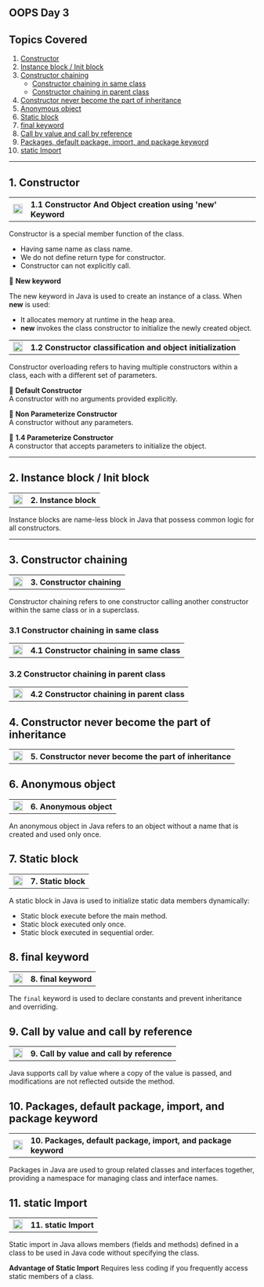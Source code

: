 ## OOPS Day 3
**Topics Covered**
--------------
1. [Constructor](#1-constructor)
2. [Instance block / Init block](#3-instance-block)
3. [Constructor chaining](#4-constructor-chaining)
    - [Constructor chaining in same class](#constructor-chaining-in-same-class)
    - [Constructor chaining in parent class](#constructor-chaining-in-parent-class)
4. [Constructor never become the part of inheritance](#5-constructor-never-become-the-part-of-inheritance)
5. [Anonymous object](#6-anonymous-object)
6. [Static block](#7-static-block)
7. [final keyword](#8-final-keyword)
8. [Call by value and call by reference](#9-call-by-value-and-call-by-reference)
9. [Packages, default package, import, and package keyword](#10-packages-default-package-import-and-package-keyword)
10. [static Import](#11-static-import)
--------------

## 1. Constructor

<table>
    <tr>
        <td><a href="https://youtu.be/Tb5FfNaStgI">
            <img src="https://github.com/user-attachments/assets/393a6073-ba6a-48dd-972b-9e9b8d908e45" alt="yt" width="20" height="20">
        </a></td>
        <th align="left">1.1 Constructor  And Object creation using 'new' Keyword</th>
    </tr>
</table>

Constructor is a special member function of the class.
- Having same name as class name.
- We do not define return type for constructor.
- Constructor can not explicitly call.

🔵 **New keyword**  

The new keyword in Java is used to create an instance of a class. When **new** is used:   
- It allocates memory at runtime in the heap area.
- **new** invokes the class constructor to initialize the newly created object.

<table>
    <tr>
        <td><a href="#">
            <img src="https://github.com/user-attachments/assets/393a6073-ba6a-48dd-972b-9e9b8d908e45" alt="yt" width="20" height="20">
        </a></td>
        <th align="left">1.2 Constructor classification and object initialization</th>
    </tr>
</table>

Constructor overloading refers to having multiple constructors within a class, each with a different set of parameters.

🔵 **Default Constructor**   
A constructor with no arguments provided explicitly.   

🔵 **Non Parameterize Constructor**   
A constructor without any parameters.    

🔵 **1.4 Parameterize Constructor**    
A constructor that accepts parameters to initialize the object.   

---
## 2. Instance block / Init block

<table>
    <tr>
        <td><a href="#">
            <img src="https://github.com/user-attachments/assets/393a6073-ba6a-48dd-972b-9e9b8d908e45" alt="yt" width="20" height="20">
        </a></td>
        <th align="left">2. Instance block</th>
    </tr>
</table>

Instance blocks are name-less block in Java that possess common logic for all constructors.

---
## 3. Constructor chaining

<table>
    <tr>
        <td><a href="#">
            <img src="https://github.com/user-attachments/assets/393a6073-ba6a-48dd-972b-9e9b8d908e45" alt="yt" width="20" height="20">
        </a></td>
        <th align="left">3. Constructor chaining</th>
    </tr>
</table>

Constructor chaining refers to one constructor calling another constructor within the same class or in a superclass.

### 3.1 Constructor chaining in same class

<table>
    <tr>
        <td><a href="#">
            <img src="https://github.com/user-attachments/assets/393a6073-ba6a-48dd-972b-9e9b8d908e45" alt="yt" width="20" height="20">
        </a></td>
        <th align="left">4.1 Constructor chaining in same class</th>
    </tr>
</table>

### 3.2 Constructor chaining in parent class

<table>
    <tr>
        <td><a href="#">
            <img src="https://github.com/user-attachments/assets/393a6073-ba6a-48dd-972b-9e9b8d908e45" alt="yt" width="20" height="20">
        </a></td>
        <th align="left">4.2 Constructor chaining in parent class</th>
    </tr>
</table>

## 4. Constructor never become the part of inheritance

<table>
    <tr>
        <td><a href="#">
            <img src="https://github.com/user-attachments/assets/393a6073-ba6a-48dd-972b-9e9b8d908e45" alt="yt" width="20" height="20">
        </a></td>
        <th align="left">5. Constructor never become the part of inheritance</th>
    </tr>
</table>

## 6. Anonymous object

<table>
    <tr>
        <td><a href="#">
            <img src="https://github.com/user-attachments/assets/393a6073-ba6a-48dd-972b-9e9b8d908e45" alt="yt" width="20" height="20">
        </a></td>
        <th align="left">6. Anonymous object</th>
    </tr>
</table>

An anonymous object in Java refers to an object without a name that is created and used only once.

## 7. Static block

<table>
    <tr>
        <td><a href="#">
            <img src="https://github.com/user-attachments/assets/393a6073-ba6a-48dd-972b-9e9b8d908e45" alt="yt" width="20" height="20">
        </a></td>
        <th align="left">7. Static block</th>
    </tr>
</table>

A static block in Java is used to initialize static data members dynamically:
- Static block execute before the main method.
- Static block executed only once.
- Static block executed in sequential order.

## 8. final keyword

<table>
    <tr>
        <td><a href="#">
            <img src="https://github.com/user-attachments/assets/393a6073-ba6a-48dd-972b-9e9b8d908e45" alt="yt" width="20" height="20">
        </a></td>
        <th align="left">8. final keyword</th>
    </tr>
</table>

The `final` keyword is used to declare constants and prevent inheritance and overriding.

## 9. Call by value and call by reference

<table>
    <tr>
        <td><a href="#">
            <img src="https://github.com/user-attachments/assets/393a6073-ba6a-48dd-972b-9e9b8d908e45" alt="yt" width="20" height="20">
        </a></td>
        <th align="left">9. Call by value and call by reference</th>
    </tr>
</table>

Java supports call by value where a copy of the value is passed, and modifications are not reflected outside the method.

## 10. Packages, default package, import, and package keyword

<table>
    <tr>
        <td><a href="#">
            <img src="https://github.com/user-attachments/assets/393a6073-ba6a-48dd-972b-9e9b8d908e45" alt="yt" width="20" height="20">
        </a></td>
        <th align="left">10. Packages, default package, import, and package keyword</th>
    </tr>
</table>

Packages in Java are used to group related classes and interfaces together, providing a namespace for managing class and interface names.

## 11. static Import

<table>
    <tr>
        <td><a href="#">
            <img src="https://github.com/user-attachments/assets/393a6073-ba6a-48dd-972b-9e9b8d908e45" alt="yt" width="20" height="20">
        </a></td>
        <th align="left">11. static Import</th>
    </tr>
</table>

Static import in Java allows members (fields and methods) defined in a class to be used in Java code without specifying the class.

**Advantage of Static Import**
Requires less coding if you frequently access static members of a class.

